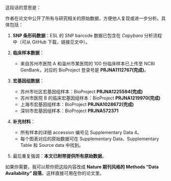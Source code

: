 这段话的意思是：

作者在论文中公开了所有与研究相关的原始数据，方便他人复现或进一步分析。具体包括：

1. **SNP 条形码数据**：ESL 的 SNP barcode 数据已包含在 *Capybara* 分析流程中（可从 GitHub 下载，链接见文中）。
2. **临床样本数据**：

   * 来自苏州市医院 A 和温州市某医院的 100 份临床样本已上传至 NCBI GenBank，对应的 BioProject 登录号是 **PRJNA1112767(完成)**。
3. **宏基因组数据**：

   * 苏州市社区宏基因组样本：BioProject **PRJNA1225594(完成)**
   * 苏州市医院 B 的临床宏基因组样本：BioProject **PRJNA1219970(完成)**
   * 上海市宏基因组样本：BioProject **PRJNA1028672(完成)**
   * 深圳市宏基因组样本：BioProject **PRJNA572371**
4. **补充材料**：

   * 所有样本的详细 accession 编号见 Supplementary Data 4。
   * 每个图表对应的原始数据可在 Supplementary Data、Supplementary Table 和 Source data 中找到。
5. 最后重复强调：**本文已附带提供所有原始数据**。

如果你需要，我可以帮你把这段内容改成 **Nature 期刊风格的 Methods “Data Availability” 段落**。这样直接可用在你的论文里。
